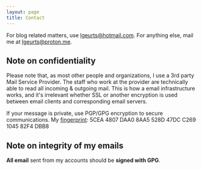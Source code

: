 ```yaml
---
layout: page
title: Contact
---
```


For blog related matters, use [lgeurts@hotmail.com](mailto:lgeurts@hotmail.com). For anything else, mail me at [lgeurts@proton.me](mailto:lgeurts@proton.me).

Note on confidentiality
-----------------------

Please note that, as most other people and organizations, I use a 3rd party Mail Service Provider. The staff who work at the provider are technically able to read all incoming & outgoing mail. This is how a email infrastructure works, and it's irrelevant whether SSL or another encryption is used between email clients and corresponding email servers. 

If your message is private, use PGP/GPG encryption to secure communications.
My [fingerprint](https://keyoxide.org/): 5CEA 4807 DAA0 8AA5 528D 47DC C269 1045 82F4 DBB8

Note on integrity of my emails
------------------------------

**All email** sent from my accounts should be **signed with GPG**.
